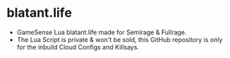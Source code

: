 # blatant.life
- GameSense Lua blatant.life made for Semirage & Fullrage.
- The Lua Script is private & won't be sold, this GitHub repository is only for the inbuild Cloud Configs and Killsays.
